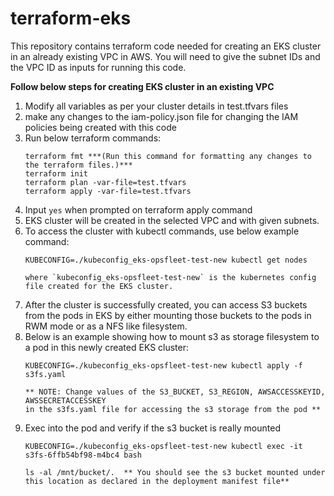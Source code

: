 # terraform-eks
This repository contains terraform code needed for creating an EKS cluster in an already existing VPC in AWS. You will need to give the subnet IDs and the VPC ID as inputs for running this code.


**Follow below steps for creating EKS cluster in an existing VPC**

1. Modify all variables as per your cluster details in test.tfvars files
2. make any changes to the iam-policy.json file for changing the IAM policies being created with this code
3. Run below terraform commands:
    ```
    terraform fmt ***(Run this command for formatting any changes to the terraform files.)***
    terraform init
    terraform plan -var-file=test.tfvars
    terraform apply -var-file=test.tfvars
    ```
4. Input `yes` when prompted on terraform apply command
5. EKS cluster will be created in the selected VPC and with given subnets.
6. To access the cluster with kubectl commands, use below example command:
    ```
    KUBECONFIG=./kubeconfig_eks-opsfleet-test-new kubectl get nodes
    
    where `kubeconfig_eks-opsfleet-test-new` is the kubernetes config file created for the EKS cluster.
    ```   
7. After the cluster is successfully created, you can access S3 buckets from the pods in EKS by either mounting those buckets to the pods in RWM mode or as a NFS like filesystem.
8. Below is an example showing how to mount s3 as storage filesystem to a pod in this newly created EKS cluster:
   ```
   KUBECONFIG=./kubeconfig_eks-opsfleet-test-new kubectl apply -f s3fs.yaml
   
   ** NOTE: Change values of the S3_BUCKET, S3_REGION, AWSACCESSKEYID, AWSSECRETACCESSKEY
   in the s3fs.yaml file for accessing the s3 storage from the pod **
   ```
9. Exec into the pod and verify if the s3 bucket is really mounted
    ```
    KUBECONFIG=./kubeconfig_eks-opsfleet-test-new kubectl exec -it s3fs-6ffb54bf98-m4bc4 bash
    
    ls -al /mnt/bucket/.  ** You should see the s3 bucket mounted under this location as declared in the deployment manifest file**
    ```
   

